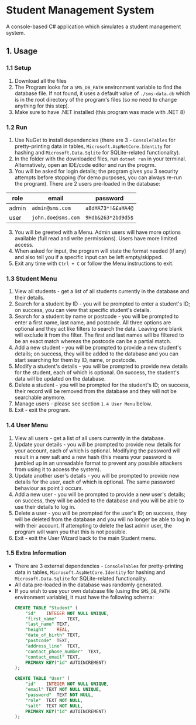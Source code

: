# Student Management System

A console-based C# application which simulates a student management system.

## 1. Usage

### 1.1 Setup

1. Download all the files
2. The Program looks for a `SMS_DB_PATH` environment variable to find the database file. If not found, it uses a default value of `./sms-data.db` which is in the root directory of the program's files (so no need to change anything for this step).
3. Make sure to have .NET installed (this program was made with .NET 8)

### 1.2 Run

1. Use NuGet to install dependencies (there are 3 - `ConsoleTables` for pretty-printing data in tables, `Microsoft.AspNetCore.Identity` for hashing and `Microsoft.Data.Sqlite` for SQLite-related functionality).
2. In the folder with the downloaded files, run `dotnet run` in your terminal. Alternatively, open an IDE/code editor and run the progrm.
3. You will be asked for login details; the program gives you 3 security attempts before stopping (for demo purposes, you can always re-run the program). There are 2 users pre-loaded in the database:

| role  | email              | password           |
| ----- | ------------------ | ------------------ |
| admin | `admin@sms.com`    | `a8dHA73*!&£aHA4@` |
| user  | `john.doe@sms.com` | `9Hdb&263*2bd9d5$` |

3. You will be greeted with a Menu. Admin users will have more options available (full read and write permissions). Users have more limited access.
4. When asked for input, the program will state the format needed (if any) and also tell you if a specific input can be left empty/skipped.
5. Exit any time with `Ctrl + C` or follow the Menu instructions to exit.

### 1.3 Student Menu

1. View all students - get a list of all students currently in the database and their details.
2. Search for a student by ID - you will be prompted to enter a student's ID; on success, you can view that specific student's details.
3. Search for a student by name or postcode - you will be prompted to enter a first name, last name, and postcode. All three options are optional and they act like filters to search the data. Leaving one blank will exclude it from the filter. The first and last names will be filtered to be an exact match whereas the postcode can be a partial match.
4. Add a new student - you will be prompted to provide a new student's details; on success, they will be added to the database and you can start searching for them by ID, name, or postcode.
5. Modify a student's details - you will be prompted to provide new details for the student, each of which is optional. On success, the student's data will be updated on the database.
6. Delete a student - you will be prompted for the student's ID; on success, their record will be removed from the database and they will not be searchable anymore.
7. Manage users - please see section `1.4 User Menu` below.
8. Exit - exit the program.

### 1.4 User Menu

1. View all users - get a list of all users currently in the database.
2. Update your details - you will be prompted to provide new details for your account, each of which is optional. Modifying the password will result in a new salt and a new hash (this means your password is jumbled up in an unreadable format to prevent any possible attackers from using it to access the system).
3. Update another user's details - you will be prompted to provide new details for the user, each of which is optional. The same password behaviour as point `2` occurs.
4. Add a new user - you will be prompted to provide a new user's details; on success, they will be added to the database and you will be able to use their details to log in.
5. Delete a user - you will be prompted for the user's ID; on success, they will be deleted from the database and you will no longer be able to log in with their account. If attempting to delete the last admin user, the program will warn you that this is not possible.
6. Exit - exit the User Wizard back to the main Student menu.

### 1.5 Extra Information

-   There are 3 external dependencies - `ConsoleTables` for pretty-printing data in tables, `Microsoft.AspNetCore.Identity` for hashing and `Microsoft.Data.Sqlite` for SQLite-related functionality.
-   All data pre-loaded in the database was randomly generated.
-   If you wish to use your own database file (using the `SMS_DB_PATH` environment variable), it must have the following schema:
    ```sql
    CREATE TABLE "Student" (
        "id"	INTEGER NOT NULL UNIQUE,
        "first_name"	TEXT,
        "last_name"	TEXT,
        "height"	REAL,
        "date_of_birth"	TEXT,
        "postcode"	TEXT,
        "address_line"	TEXT,
        "contact_phone_number"	TEXT,
        "contact_email"	TEXT,
        PRIMARY KEY("id" AUTOINCREMENT)
    );
    ```
    ```sql
    CREATE TABLE "User" (
        "id"	INTEGER NOT NULL UNIQUE,
        "email"	TEXT NOT NULL UNIQUE,
        "password"	TEXT NOT NULL,
        "role"	TEXT NOT NULL,
        "salt"	TEXT NOT NULL,
        PRIMARY KEY("id" AUTOINCREMENT)
    );
    ```
